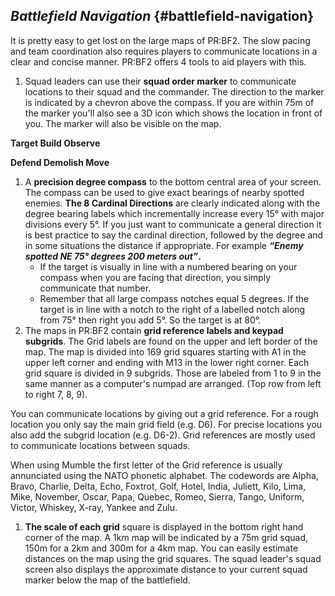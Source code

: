 ## _Battlefield Navigation_ {#battlefield-navigation}

It is pretty easy to get lost on the large maps of PR:BF2\. The slow pacing and team coordination also requires players to communicate locations in a clear and concise manner. PR:BF2 offers 4 tools to aid players with this.

1.  Squad leaders can use their **squad order marker** to communicate locations to their squad and the commander. The direction to the marker is indicated by a chevron above the compass. If you are within 75m of the marker you&#039;ll also see a 3D icon which shows the location in front of you. The marker will also be visible on the map.

**Target Build Observe**

**Defend Demolish Move**

1.  A **precision degree compass** to the bottom central area of your screen. The compass can be used to give exact bearings of nearby spotted enemies. **The 8 Cardinal Directions** are clearly indicated along with the degree bearing labels which incrementally increase every 15° with major divisions every 5°. If you just want to communicate a general direction it is best practice to say the cardinal direction, followed by the degree and in some situations the distance if appropriate. For example **_“Enemy spotted NE 75° degrees 200 meters out”_.**
    *   If the target is visually in line with a numbered bearing on your compass when you are facing that direction, you simply communicate that number.
    *   Remember that all large compass notches equal 5 degrees. If the target is in line with a notch to the right of a labelled notch along from 75° then right you add 5°. So the target is at 80°.
2.  The maps in PR:BF2 contain **grid reference labels and keypad subgrids**. The Grid labels are found on the upper and left border of the map. The map is divided into 169 grid squares starting with A1 in the upper left corner and ending with M13 in the lower right corner. Each grid square is divided in 9 subgrids. Those are labeled from 1 to 9 in the same manner as a computer&#039;s numpad are arranged. (Top row from left to right 7, 8, 9).

You can communicate locations by giving out a grid reference. For a rough location you only say the main grid field (e.g. D6). For precise locations you also add the subgrid location (e.g. D6-2). Grid references are mostly used to communicate locations between squads.

When using Mumble the first letter of the Grid reference is usually annunciated using the NATO phonetic alphabet. The codewords are Alpha, Bravo, Charlie, Delta, Echo, Foxtrot, Golf, Hotel, India, Juliett, Kilo, Lima, Mike, November, Oscar, Papa, Quebec, Romeo, Sierra, Tango, Uniform, Victor, Whiskey, X-ray, Yankee and Zulu.

1.  **The scale of each grid** square is displayed in the bottom right hand corner of the map. A 1km map will be indicated by a 75m grid squad, 150m for a 2km and 300m for a 4km map. You can easily estimate distances on the map using the grid squares. The squad leader&#039;s squad screen also displays the approximate distance to your current squad marker below the map of the battlefield.